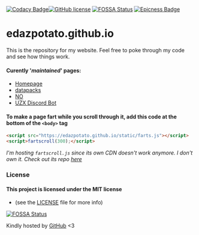 [![Codacy Badge](https://api.codacy.com/project/badge/Grade/e9d6f257fadf43bd884b4435e2480ad8)](https://www.codacy.com/manual/edazpotato/edazpotato.github.io?utm_source=github.com&amp;utm_medium=referral&amp;utm_content=edazpotato/edazpotato.github.io&amp;utm_campaign=Badge_Grade)[![GitHub license](https://img.shields.io/badge/license-MIT-blue.svg)](https://github.com/edazpotato/edazpotato.github.io/blob/master/LICENSE) [![FOSSA Status](https://app.fossa.com/api/projects/git%2Bgithub.com%2Fedazpotato%2Fedazpotato.github.io.svg?type=shield)](https://app.fossa.com/projects/git%2Bgithub.com%2Fedazpotato%2Fedazpotato.github.io?ref=badge_shield) [![Epicness Badge](https://img.shields.io/badge/epic%3F-yes-brightgreen?logo=Coursera)](http://iamawesome.com/)
# edazpotato.github.io
This is the repository for my website.
Feel free to poke through my code and see how things work.

#### Curently '*maintained*' pages:
- [Homepage](https://edazpotato.github.io/)
- [datapacks](https://edazpotato.github.io/datapacks/)
- [NO](https://edazpotato.github.io/NO/)
- [UZX Discord Bot](https://edazpotato.github.io/uzx)


#### To make a page fart while you scroll through it, add this code at the bottom of the `<body>` tag
```html
<script src="https://edazpotato.github.io/static/farts.js"></script>
<script>fartscroll(300);</script>
```
*I'm hosting `fartscroll.js` since its own CDN doesn't work anymore. I don't own it. Check out its repo [here](https://github.com/theonion/fartscroll.js)*

### License
#### This project is licensed under the MIT license 
- (see the [LICENSE](LICENSE) file for more info)

[![FOSSA Status](https://app.fossa.com/api/projects/git%2Bgithub.com%2Fedazpotato%2Fedazpotato.github.io.svg?type=large)](https://app.fossa.com/projects/git%2Bgithub.com%2Fedazpotato%2Fedazpotato.github.io?ref=badge_large)

Kindly hosted by [GitHub](https://github.com) <3
